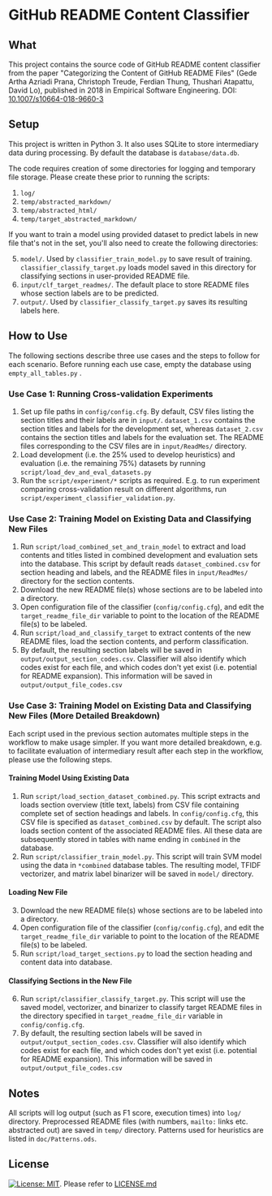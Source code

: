 # GitHub README Content Classifier

## What
This project contains the source code of GitHub README content classifier from the paper "Categorizing the Content of GitHub README Files" (Gede Artha Azriadi Prana, Christoph Treude, Ferdian Thung, Thushari Atapattu, David Lo), published in 2018 in Empirical Software Engineering. DOI: [10.1007/s10664-018-9660-3](https://link.springer.com/article/10.1007%2Fs10664-018-9660-3)

## Setup
This project is written in Python 3. It also uses SQLite to store intermediary data during processing. By default the database is  `database/data.db`.

The code requires creation of some directories for logging and temporary file storage. Please create these prior to running the scripts:
1. `log/`
2. `temp/abstracted_markdown/`
3. `temp/abstracted_html/`
4. `temp/target_abstracted_markdown/`

If you want to train a model using provided dataset to predict labels in new file that's not in the set, you'll also need to create the following directories:

5. `model/`. Used by `classifier_train_model.py` to save result of training. `classifier_classify_target.py` loads model saved in this directory for classifying sections in user-provided README file.
6. `input/clf_target_readmes/`. The default place to store README files whose section labels are to be predicted.
7. `output/`. Used by `classifier_classify_target.py` saves its resulting labels here.

## How to Use
The following sections describe three use cases and the steps to follow for each scenario. Before running each use case, empty the database using `empty_all_tables.py` .

### Use Case 1: Running Cross-validation Experiments
1. Set up file paths in `config/config.cfg`. By default, CSV files listing the section titles and their labels are in `input/`. `dataset_1.csv` contains the section titles and labels for the development set, whereas `dataset_2.csv` contains the section titles and labels for the evaluation set. The README files corresponding to the CSV files are in `input/ReadMes/` directory.
2. Load development (i.e. the 25% used to develop heuristics) and evaluation (i.e. the remaining 75%) datasets by running `script/load_dev_and_eval_datasets.py`
3. Run the `script/experiment/*` scripts as required. E.g. to run experiment comparing cross-validation result on different algorithms, run `script/experiment_classifier_validation.py`. 

### Use Case 2: Training Model on Existing Data and Classifying New Files
1. Run `script/load_combined_set_and_train_model` to extract and load contents and titles listed in combined development and evaluation sets into the database. This script by default reads `dataset_combined.csv` for section heading and labels, and the README files in `input/ReadMes/` directory for the section contents. 
2. Download the new README file(s) whose sections are to be labeled into a directory.
3. Open configuration file of the classifier (`config/config.cfg`), and edit the `target_readme_file_dir` variable to point to the location of the README file(s) to be labeled.
4. Run `script/load_and_classify_target` to extract contents of the new README files, load the section contents, and perform classification.
5. By default, the resulting section labels will be saved in `output/output_section_codes.csv`. Classifier will also identify which codes exist for each file, and which codes don't yet exist (i.e. potential for README expansion). This information will be saved in `output/output_file_codes.csv`
 
### Use Case 3: Training Model on Existing Data and Classifying New Files (More Detailed Breakdown)
Each script used in the previous section automates multiple steps in the workflow to make usage simpler. If you want more detailed breakdown, e.g. to facilitate evaluation of intermediary result after each step in the workflow, please use the following steps.

#### Training Model Using Existing Data
1. Run `script/load_section_dataset_combined.py`. This script extracts and loads section overview (title text, labels) from CSV file containing complete set of section headings and labels. In `config/config.cfg`, this CSV file is specified as `dataset_combined.csv` by default. The script also loads section content of the associated README files. All these data are subsequently stored in tables with name ending in `combined` in the database.
2. Run `script/classifier_train_model.py`. This script will train SVM model using the data in `*combined` database tables. The resulting model, TFIDF vectorizer, and matrix label binarizer will be saved in `model/` directory.
#### Loading New File
3. Download the new README file(s) whose sections are to be labeled into a directory.
4. Open configuration file of the classifier (`config/config.cfg`), and edit the `target_readme_file_dir` variable to point to the location of the README file(s) to be labeled.
5. Run `script/load_target_sections.py` to load the section heading and content data into database.
#### Classifying Sections in the New File
6. Run `script/classifier_classify_target.py`. This script will use the saved model, vectorizer, and binarizer to classify target README files in the directory specified in `target_readme_file_dir` variable in `config/config.cfg`. 
7. By default, the resulting section labels will be saved in `output/output_section_codes.csv`. Classifier will also identify which codes exist for each file, and which codes don't yet exist (i.e. potential for README expansion). This information will be saved in `output/output_file_codes.csv`

## Notes
All scripts will log output (such as F1 score, execution times) into `log/` directory. Preprocessed README files (with numbers, `mailto:` links etc. abstracted out) are saved in `temp/` directory. Patterns used for heuristics are listed in `doc/Patterns.ods`.

## License
[![License: MIT](https://img.shields.io/badge/License-MIT-yellow.svg)](https://opensource.org/licenses/MIT). Please refer to [LICENSE.md](LICENSE.md)
